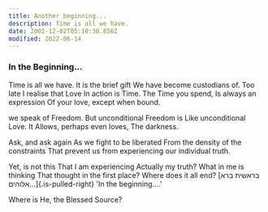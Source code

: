 ```yaml
---
title: Another beginning...
description: Time is all we have.
date: 2002-12-02T05:10:30.856Z
modified: 2022-06-14
---
```


<div class="poem">

<h3> In the Beginning... </h3>

Time is all we have.
It is the brief gift
We have become custodians of.
Too late I realise that Love
In action is Time.
The Time you spend,
Is always an expression
Of your love, except when bound.

we speak of Freedom.
But unconditional Freedom is
Like unconditional Love. It
Allows, perhaps even loves,
The darkness.

Ask, and ask again
As we fight to be liberated
From the density of the constraints
That prevent us from experiencing
our individual truth.

Yet, is not this
That I am experiencing
Actually my truth?
What in me is thinking
That thought in the first place?
Where does it all end?
[בראשית ברא אלוהים…]{.is-pulled-right}
'In the beginning….'

Where is He, the Blessed Source?

</div>
